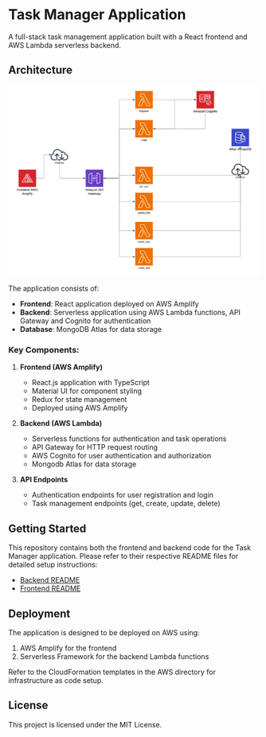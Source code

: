 # Task Manager Application

A full-stack task management application built with a React frontend and AWS Lambda serverless backend.

## Architecture

![Architecture Diagram](./assets/Architecture.png)

The application consists of:

- **Frontend**: React application deployed on AWS Amplify
- **Backend**: Serverless application using AWS Lambda functions, API Gateway and Cognito for authentication
- **Database**: MongoDB Atlas for data storage

### Key Components:

1. **Frontend (AWS Amplify)**
   - React.js application with TypeScript
   - Material UI for component styling
   - Redux for state management
   - Deployed using AWS Amplify

2. **Backend (AWS Lambda)**
   - Serverless functions for authentication and task operations
   - API Gateway for HTTP request routing
   - AWS Cognito for user authentication and authorization
   - Mongodb Atlas for data storage

3. **API Endpoints**
   - Authentication endpoints for user registration and login
   - Task management endpoints (get, create, update, delete)

## Getting Started

This repository contains both the frontend and backend code for the Task Manager application. Please refer to their respective README files for detailed setup instructions:

- [Backend README](./backend/README.md)
- [Frontend README](./frontend/README.md)

## Deployment

The application is designed to be deployed on AWS using:

1. AWS Amplify for the frontend
2. Serverless Framework for the backend Lambda functions

Refer to the CloudFormation templates in the AWS directory for infrastructure as code setup.

## License

This project is licensed under the MIT License. 